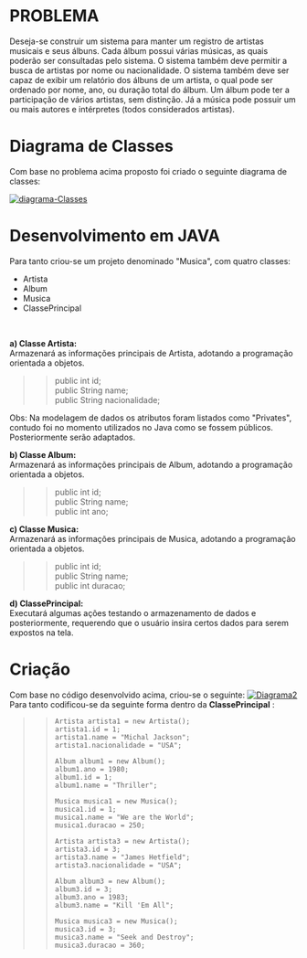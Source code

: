 # PROBLEMA

Deseja-se construir um sistema para manter um registro de artistas musicais e seus álbuns. Cada álbum possui várias músicas, 
as quais poderão ser consultadas pelo sistema. O sistema também deve permitir a busca de artistas por nome ou nacionalidade. 
O sistema também deve ser capaz de exibir um relatório dos álbuns de um artista, o qual pode ser ordenado por nome, ano, 
ou duração total do álbum. Um álbum pode ter a participação de vários artistas, sem distinção. Já a música pode possuir um ou 
mais autores e intérpretes (todos considerados artistas).
<br>


# Diagrama de Classes

Com base no problema acima proposto foi criado o seguinte diagrama de classes:

<a href="https://imgbb.com/"><img src="https://i.ibb.co/XSnZbM5/diagrama-Classes.jpg" alt="diagrama-Classes" border="0"></a>

# Desenvolvimento em JAVA

Para tanto criou-se um projeto denominado "Musica", com quatro classes: 
<br>
* Artista
* Album
* Musica
* ClassePrincipal
<br>

**a) Classe Artista:** <br>
Armazenará as informações principais de Artista, adotando a programação orientada a objetos. 

> >	public int id; <br>
> >	public String name; <br>
> > public String nacionalidade; <br>

Obs: Na modelagem de dados os atributos foram listados como "Privates", contudo foi no momento utilizados no Java como se fossem públicos. Posteriormente serão adaptados. 
<br>

**b) Classe Album:** <br>
Armazenará as informações principais de Album, adotando a programação orientada a objetos. 

> > public int id; <br>
> >	public String name; <br>
> >	public int ano; <br>

**c) Classe Musica:** <br>
Armazenará as informações principais de Musica, adotando a programação orientada a objetos.

> >	public int id; <br>
> >	public String name; <br>
> >	public int duracao; <br>

**d) ClassePrincipal:** <br>
Executará algumas ações testando o armazenamento de dados e posteriormente, requerendo que o usuário insira certos dados para serem expostos na tela. <br>

# Criação 

Com base no código desenvolvido acima, criou-se o seguinte:
<a href="https://imgbb.com/"><img src="https://i.ibb.co/Jjk2Vbj/Diagrama2.jpg" alt="Diagrama2" border="0"></a>
<br>
Para tanto codificou-se da seguinte forma dentro da **ClassePrincipal** : <br>

> >		Artista artista1 = new Artista(); 
> >		artista1.id = 1;
> >		artista1.name = "Michal Jackson"; 
> >		artista1.nacionalidade = "USA";
> >		
> >		Album album1 = new Album(); 
> >		album1.ano = 1980; 
> >		album1.id = 1; 
> >		album1.name = "Thriller"; 
> >		
> >		Musica musica1 = new Musica(); 
> >		musica1.id = 1; 
> >		musica1.name = "We are the World"; 
> >		musica1.duracao = 250; 
> >		
> >		Artista artista3 = new Artista(); 
> >		artista3.id = 3;
> >		artista3.name = "James Hetfield"; 
> >		artista3.nacionalidade = "USA";
> >		
> >		Album album3 = new Album();
> >		album3.id = 3;
> >		album3.ano = 1983;
> >		album3.name = "Kill 'Em All";
> >		
> >		Musica musica3 = new Musica(); 
> >		musica3.id = 3; 
> >		musica3.name = "Seek and Destroy";
> >		musica3.duracao = 360;
	
